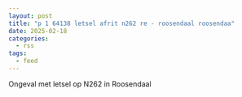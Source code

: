 ```yaml
---
layout: post
title: "p 1 64138 letsel afrit n262 re - roosendaal roosendaa"
date: 2025-02-18
categories: 
  - rss
tags: 
  - feed
---
```


Ongeval met letsel op N262 in Roosendaal
